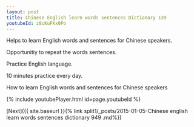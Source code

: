 ```yaml
---
layout: post
title: Chinese English learn words sentences Dictionary 139 
youtubeId: z8cKuFKx0Po
---
```

 
 
Helps to learn English words and sentences for Chinese speakers.

Opportunitiy to repeat the words sentences. 

Practice English language. 
 
10 minutes practice every day. 
 
How to learn English words and sentences for Chinese speakers 
 
{% include youtubePlayer.html id=page.youtubeId %}
 
 
[Next]({{ site.baseurl }}{% link  split1/_posts/2015-01-05-Chinese english learn words sentences dictionary 949 .md%})
 
